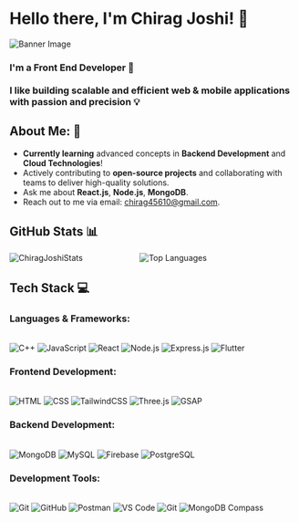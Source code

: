 # **Hello there, I'm Chirag Joshi!** 👋

![Banner Image](https://github.com/user-attachments/assets/0e4db239-1978-4fe6-8e4b-70c60a61cd89)

<h3 align="left">I'm a Front End Developer 🚀
<br><br>
I like building scalable and efficient web & mobile applications with passion and precision 💡</h3>


##  **About Me**: 💫
- **Currently learning** advanced concepts in **Backend Development** and **Cloud Technologies**!
- Actively contributing to **open-source projects** and collaborating with teams to deliver high-quality solutions.
- Ask me about **React.js**, **Node.js**, **MongoDB**.
- Reach out to me via email: [chirag45610@gmail.com](mailto:chirag45610@gmail.com).

##  **GitHub Stats** 📊

<div align="center" style="display: flex; ustify-content: center; gap: 100px;">
  <img src="https://github-readme-stats.vercel.app/api?username=chiragjoshi24&theme=radical&hide_border=true" alt="ChiragJoshiStats" />
  <img src="https://github-readme-stats.vercel.app/api/top-langs/?username=chiragjoshi24&theme=radical&layout=compact&hide_border=true" alt="Top Languages" />
</div>


## **Tech Stack** 💻<br>


### **Languages & Frameworks**:

<div align="left">
  <br>
  <img src="https://img.shields.io/badge/C++-%2300599C.svg?style=for-the-badge&logo=c%2B%2B&logoColor=white" alt="C++"/>
  <img src="https://img.shields.io/badge/JavaScript-%23323330.svg?style=for-the-badge&logo=javascript&logoColor=%23F7DF1E" alt="JavaScript"/>
  <img src="https://img.shields.io/badge/React-%2320232a.svg?style=for-the-badge&logo=react&logoColor=%2361DAFB" alt="React"/>
  <img src="https://img.shields.io/badge/Node.js-%23339933.svg?style=for-the-badge&logo=node.js&logoColor=white" alt="Node.js"/>
  <img src="https://img.shields.io/badge/Express.js-%23404d59.svg?style=for-the-badge&logo=express&logoColor=white" alt="Express.js"/>
  <img src="https://img.shields.io/badge/Python-%23025682.svg?style=for-the-badge&logo=python&logoColor=white" alt="Flutter"/>
</div>

### **Frontend Development**:
<div align="left">
    <br>
  <img src="https://img.shields.io/badge/HTML5-%23E34F26.svg?style=for-the-badge&logo=html5&logoColor=white" alt="HTML"/>
  <img src="https://img.shields.io/badge/CSS3-%231572B6.svg?style=for-the-badge&logo=css3&logoColor=white" alt="CSS"/>
  <img src="https://img.shields.io/badge/TailwindCSS-%2338B2AC.svg?style=for-the-badge&logo=tailwind-css&logoColor=white" alt="TailwindCSS"/>
  <img src="https://img.shields.io/badge/Three.js-%234D4DFF.svg?style=for-the-badge&logo=three.js&logoColor=white" alt="Three.js"/>
  <img src="https://img.shields.io/badge/GSAP-%2337E3B1.svg?style=for-the-badge&logo=gsap&logoColor=white" alt="GSAP"/>
</div>


### **Backend Development**:
<div align="left">
    <br>
  <img src="https://img.shields.io/badge/MongoDB-%2300C853.svg?style=for-the-badge&logo=mongodb&logoColor=white" alt="MongoDB"/>
  <img src="https://img.shields.io/badge/MySQL-%234E73B8.svg?style=for-the-badge&logo=mysql&logoColor=white" alt="MySQL"/>
  <img src="https://img.shields.io/badge/Firebase-%23FFCA28.svg?style=for-the-badge&logo=firebase&logoColor=white" alt="Firebase"/>
  <img src="https://img.shields.io/badge/PostgreSQL-%2523FFCA28.svg?style=for-the-badge&logo=PostgreSQL&logoColor=white" alt="PostgreSQL"/>
</div>


### **Development Tools**:
<div align="left">
<br>
  <img src="https://img.shields.io/badge/Git-%23F1502F.svg?style=for-the-badge&logo=git&logoColor=white" alt="Git"/>
  <img src="https://img.shields.io/badge/GitHub-%23181717.svg?style=for-the-badge&logo=github&logoColor=white" alt="GitHub"/>
  <img src="https://img.shields.io/badge/Postman-%23FF6C37.svg?style=for-the-badge&logo=postman&logoColor=white" alt="Postman"/>
  <img src="https://img.shields.io/badge/VS%20Code-%23007ACC.svg?style=for-the-badge&logo=visual-studio-code&logoColor=white" alt="VS Code"/>
  <img src="https://img.shields.io/badge/Vim-%2523F1502F.svg?style=for-the-badge&logo=neovim&logoColor=white" alt="Git"/>
  <img src="https://img.shields.io/badge/MongoDB%20Compass-%23000.svg?style=for-the-badge&logo=mongodb&logoColor=white" alt="MongoDB Compass"/>
</div>
